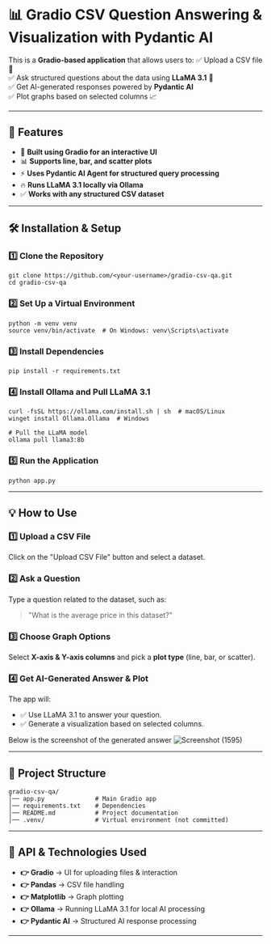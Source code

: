 # 📊 Gradio CSV Question Answering & Visualization with Pydantic AI

This is a **Gradio-based application** that allows users to:
✅ Upload a CSV file 📂  
✅ Ask structured questions about the data using **LLaMA 3.1** 🤖  
✅ Get AI-generated responses powered by **Pydantic AI**  
✅ Plot graphs based on selected columns 📈  

---

## **🚀 Features**
- 🏢 **Built using Gradio for an interactive UI**
- 📊 **Supports line, bar, and scatter plots**
- ⚡ **Uses Pydantic AI Agent for structured query processing**
- 🔥 **Runs LLaMA 3.1 locally via Ollama**
- ✅ **Works with any structured CSV dataset**

---

## **🛠 Installation & Setup**
### **1️⃣ Clone the Repository**
```
git clone https://github.com/<your-username>/gradio-csv-qa.git
cd gradio-csv-qa
```

### **2️⃣ Set Up a Virtual Environment**
```
python -m venv venv
source venv/bin/activate  # On Windows: venv\Scripts\activate
```

### **3️⃣ Install Dependencies**
```
pip install -r requirements.txt
```

### **4️⃣ Install Ollama and Pull LLaMA 3.1**
```
curl -fsSL https://ollama.com/install.sh | sh  # macOS/Linux
winget install Ollama.Ollama  # Windows

# Pull the LLaMA model
ollama pull llama3:8b
```

### **5️⃣ Run the Application**
```
python app.py
```

---

## **💡 How to Use**
### **1️⃣ Upload a CSV File**
Click on the "Upload CSV File" button and select a dataset.



### **2️⃣ Ask a Question**
Type a question related to the dataset, such as:
> "What is the average price in this dataset?"



### **3️⃣ Choose Graph Options**
Select **X-axis & Y-axis columns** and pick a **plot type** (line, bar, or scatter).



### **4️⃣ Get AI-Generated Answer & Plot**
The app will:
- ✅ Use LLaMA 3.1 to answer your question.
- ✅ Generate a visualization based on selected columns.


Below is the screenshot of the generated answer
![Screenshot (1595)](https://github.com/user-attachments/assets/4d6b26cc-af98-4d64-aa2e-c776275bacfe)

---

## **🔧 Project Structure**
```
gradio-csv-qa/
│── app.py              # Main Gradio app
│── requirements.txt    # Dependencies
│── README.md           # Project documentation
│── .venv/              # Virtual environment (not committed)
```

---

## **📌 API & Technologies Used**
- **👉 Gradio** → UI for uploading files & interaction  
- **👉 Pandas** → CSV file handling  
- **👉 Matplotlib** → Graph plotting  
- **👉 Ollama** → Running LLaMA 3.1 for local AI processing  
- **👉 Pydantic AI** → Structured AI response processing  

---


